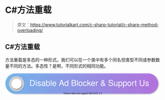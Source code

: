 # C#方法重载

> 原文：<https://www.tutorialkart.com/c-sharp-tutorial/c-sharp-method-overloading/>

## C#方法重载

方法重载是多态的一种形式。我们可以在一个类中有多个同名但类型不同或参数数量不同的方法。多态性？是啊，不同形式的相同功能。

[![](img/925da31b32d6bc3827932f6c8afb11bb.png)](https://www.tutorialkart.com/)